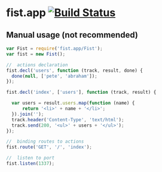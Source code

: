 fist.app [![Build Status](https://travis-ci.org/fistlabs/fist.app.png?branch=v0.0.x)](https://travis-ci.org/fistlabs/fist.app)
=========

Manual usage (not recommended)
---------

```js
var Fist = require('fist.app/Fist');
var fist = new Fist();

//  actions declaration
fist.decl('users', function (track, result, done) {
  done(null, ['pete', 'abraham']);
});

fist.decl('index', ['users'], function (track, result) {

  var users = result.users.map(function (name) {
      return '<li>' + name + '</li>';
  }).join('');
  track.header('Content-Type', 'text/html');
  track.send(200, '<ul>' + users + '</ul>');
});

//  binding routes to actions
fist.route('GET', '/', 'index');

//  listen to port
fist.listen(1337);

```
